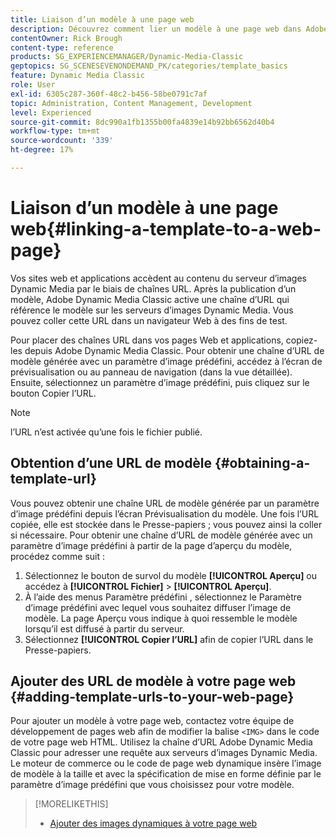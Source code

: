 ```yaml
---
title: Liaison d’un modèle à une page web
description: Découvrez comment lier un modèle à une page web dans Adobe Dynamic Media Classic.
contentOwner: Rick Brough
content-type: reference
products: SG_EXPERIENCEMANAGER/Dynamic-Media-Classic
geptopics: SG_SCENESEVENONDEMAND_PK/categories/template_basics
feature: Dynamic Media Classic
role: User
exl-id: 6305c287-360f-48c2-b456-58be0791c7af
topic: Administration, Content Management, Development
level: Experienced
source-git-commit: 8dc990a1fb1355b00fa4839e14b92bb6562d40b4
workflow-type: tm+mt
source-wordcount: '339'
ht-degree: 17%

---
```


# Liaison d’un modèle à une page web{#linking-a-template-to-a-web-page}

Vos sites web et applications accèdent au contenu du serveur d’images Dynamic Media par le biais de chaînes URL. Après la publication d’un modèle, Adobe Dynamic Media Classic active une chaîne d’URL qui référence le modèle sur les serveurs d’images Dynamic Media. Vous pouvez coller cette URL dans un navigateur Web à des fins de test.

Pour placer des chaînes URL dans vos pages Web et applications, copiez-les depuis Adobe Dynamic Media Classic. Pour obtenir une chaîne d’URL de modèle générée avec un paramètre d’image prédéfini, accédez à l’écran de prévisualisation ou au panneau de navigation (dans la vue détaillée). Ensuite, sélectionnez un paramètre d’image prédéfini, puis cliquez sur le bouton Copier l’URL.

>[!NOTE]
>
>l’URL n’est activée qu’une fois le fichier publié.

## Obtention d’une URL de modèle {#obtaining-a-template-url}

Vous pouvez obtenir une chaîne URL de modèle générée par un paramètre d’image prédéfini depuis l’écran Prévisualisation du modèle. Une fois l’URL copiée, elle est stockée dans le Presse-papiers ; vous pouvez ainsi la coller si nécessaire. Pour obtenir une chaîne d’URL de modèle générée avec un paramètre d’image prédéfini à partir de la page d’aperçu du modèle, procédez comme suit :

1. Sélectionnez le bouton de survol du modèle **[!UICONTROL Aperçu]** ou accédez à **[!UICONTROL Fichier]** > **[!UICONTROL Aperçu]**.
1. À l’aide des menus Paramètre prédéfini , sélectionnez le Paramètre d’image prédéfini avec lequel vous souhaitez diffuser l’image de modèle. La page Aperçu vous indique à quoi ressemble le modèle lorsqu’il est diffusé à partir du serveur.
1. Sélectionnez **[!UICONTROL Copier l’URL]** afin de copier l’URL dans le Presse-papiers.

## Ajouter des URL de modèle à votre page web {#adding-template-urls-to-your-web-page}

Pour ajouter un modèle à votre page web, contactez votre équipe de développement de pages web afin de modifier la balise `<IMG>` dans le code de votre page web HTML. Utilisez la chaîne d’URL Adobe Dynamic Media Classic pour adresser une requête aux serveurs d’images Dynamic Media. Le moteur de commerce ou le code de page web dynamique insère l’image de modèle à la taille et avec la spécification de mise en forme définie par le paramètre d’image prédéfini que vous choisissez pour votre modèle.

>[!MORELIKETHIS]
>
>* [Ajouter des images dynamiques à votre page web](linking-urls-web-application.md#adding_dynamic_images_to_your_web_page)
